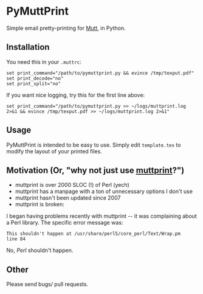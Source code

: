 # PyMuttPrint

Simple email pretty-printing for [Mutt](http://www.mutt.org/), in Python.

## Installation

You need this in your `.muttrc`:

    set print_command="/path/to/pymuttprint.py && evince /tmp/texput.pdf"
    set print_decode="no"
    set print_split="no"

If you want nice logging, try this for the first line above:

    set print_command="/path/to/pymuttprint.py >> ~/logs/muttprint.log 2>&1 && evince /tmp/texput.pdf >> ~/logs/muttprint.log 2>&1"

## Usage

PyMuttPrint is intended to be easy to use.  Simply edit `template.tex`
to modify the layout of your printed files.


## Motivation (Or, "why not just use [muttprint](http://muttprint.sourceforge.net/)?")

* muttprint is over 2000 SLOC (!) of Perl (yech)
* muttprint has a manpage with a ton of unnecessary options I don't use
* muttprint hasn't been updated since 2007
* muttprint is broken:

I began having problems recently with muttprint -- it was complaining
about a Perl library.  The specific error message was:

    This shouldn't happen at /usr/share/perl5/core_perl/Text/Wrap.pm
    line 84

No, *Perl* shouldn't happen.


## Other

Please send bugs/ pull requests.

